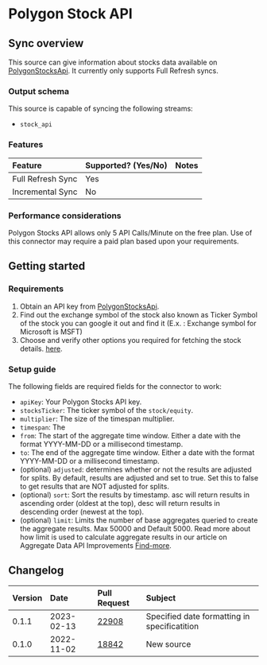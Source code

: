 # Polygon Stock API

## Sync overview

This source can give information about stocks data available on
[PolygonStocksApi](https://polygon.io). It currently only supports Full Refresh syncs.

### Output schema

This source is capable of syncing the following streams:

- `stock_api`

### Features

| Feature           | Supported? \(Yes/No\) | Notes |
| :---------------- | :-------------------- | :---- |
| Full Refresh Sync | Yes                   |       |
| Incremental Sync  | No                    |       |

### Performance considerations

Polygon Stocks API allows only 5 API Calls/Minute on the free plan. Use of this connector may
require a paid plan based upon your requirements.

## Getting started

### Requirements

1. Obtain an API key from [PolygonStocksApi](https://polygon.io).
2. Find out the exchange symbol of the stock also known as Ticker Symbol of the stock you can google
   it out and find it (E.x. : Exchange symbol for Microsoft is MSFT)
3. Choose and verify other options you required for fetching the stock details.
   [here](https://polygon.io/docs/stocks/get_v2_aggs_ticker__stocksticker__range__multiplier___timespan___from___to).

### Setup guide

The following fields are required fields for the connector to work:

- `apiKey`: Your Polygon Stocks API key.
- `stocksTicker`: The ticker symbol of the `stock/equity`.
- `multiplier`: The size of the timespan multiplier.
- `timespan`: The
- `from`: The start of the aggregate time window. Either a date with the format YYYY-MM-DD or a
  millisecond timestamp.
- `to`: The end of the aggregate time window. Either a date with the format YYYY-MM-DD or a
  millisecond timestamp.
- (optional) `adjusted`: determines whether or not the results are adjusted for splits. By default,
  results are adjusted and set to true. Set this to false to get results that are NOT adjusted for
  splits.
- (optional) `sort`: Sort the results by timestamp. asc will return results in ascending order
  (oldest at the top), desc will return results in descending order (newest at the top).
- (optional) `limit`: Limits the number of base aggregates queried to create the aggregate results.
  Max 50000 and Default 5000. Read more about how limit is used to calculate aggregate results in
  our article on Aggregate Data API Improvements
  [Find-more](https://polygon.io/blog/aggs-api-updates/).

## Changelog

| Version | Date       | Pull Request                                             | Subject                                      |
| :------ | :--------- | :------------------------------------------------------- | :------------------------------------------- |
| 0.1.1   | 2023-02-13 | [22908](https://github.com/airbytehq/airbyte/pull/22908) | Specified date formatting in specificatition |
| 0.1.0   | 2022-11-02 | [18842](https://github.com/airbytehq/airbyte/pull/18842) | New source                                   |
